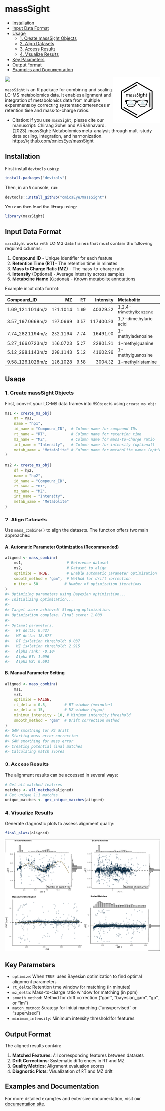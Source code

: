 # massSight


- [Installation](#installation)
- [Input Data Format](#input-data-format)
- [Usage](#usage)
  - [1. Create massSight Objects](#1-create-masssight-objects)
  - [2. Align Datasets](#2-align-datasets)
  - [3. Access Results](#3-access-results)
  - [4. Visualize Results](#4-visualize-results)
- [Key Parameters](#key-parameters)
- [Output Format](#output-format)
- [Examples and Documentation](#examples-and-documentation)

<!-- README.md is generated from README.qmd. Please edit that file -->

<img src="man/figures/massSight.png" align="right" width="30%"/></a>

[![](https://zenodo.org/badge/608216683.svg)](https://zenodo.org/badge/latestdoi/608216683)

`massSight` is an R package for combining and scaling LC-MS metabolomics
data. It enables alignment and integration of metabolomics data from
multiple experiments by correcting systematic differences in retention
time and mass-to-charge ratios.

- Citation: if you use `massSight`, please cite our manuscript: Chiraag
  Gohel and Ali Rahnavard. (2023). massSight: Metabolomics meta-analysis
  through multi-study data scaling, integration, and harmonization.
  <https://github.com/omicsEye/massSight>

## Installation

First install `devtools` using:

``` r
install.packages("devtools")
```

Then, in an `R` console, run:

``` r
devtools::install_github("omicsEye/massSight")
```

You can then load the library using:

``` r
library(massSight)
```

## Input Data Format

`massSight` works with LC-MS data frames that must contain the following
required columns:

1.  **Compound ID** - Unique identifier for each feature
2.  **Retention Time (RT)** - The retention time in minutes
3.  **Mass to Charge Ratio (MZ)** - The mass-to-charge ratio
4.  **Intensity** (Optional) - Average intensity across samples
5.  **Metabolite Name** (Optional) - Known metabolite annotations

Example input data format:

| Compound_ID      |       MZ |   RT | Intensity | Metabolite             |
|:-----------------|---------:|-----:|----------:|:-----------------------|
| 1.69_121.1014m/z | 121.1014 | 1.69 |  40329.32 | 1.2.4-trimethylbenzene |
| 3.57_197.0669m/z | 197.0669 | 3.57 | 117400.93 | 1,7-dimethyluric acid  |
| 7.74_282.1194m/z | 282.1194 | 7.74 |  16491.00 | 1-methyladenosine      |
| 5.27_166.0723m/z | 166.0723 | 5.27 |  22801.91 | 1-methylguanine        |
| 5.12_298.1143m/z | 298.1143 | 5.12 |  41602.96 | 1-methylguanosine      |
| 9.58_126.1028m/z | 126.1028 | 9.58 |   3004.32 | 1-methylhistamine      |

## Usage

### 1. Create massSight Objects

First, convert your LC-MS data frames into `MSObject`s using
`create_ms_obj`:

``` r
ms1 <- create_ms_obj(
    df = hp1,
    name = "hp1",
    id_name = "Compound_ID",  # Column name for compound IDs
    rt_name = "RT",           # Column name for retention time
    mz_name = "MZ",           # Column name for mass-to-charge ratio
    int_name = "Intensity",   # Column name for intensity (optional)
    metab_name = "Metabolite" # Column name for metabolite names (optional)
)

ms2 <- create_ms_obj(
    df = hp2,
    name = "hp2",
    id_name = "Compound_ID",
    rt_name = "RT", 
    mz_name = "MZ",
    int_name = "Intensity",
    metab_name = "Metabolite"
)
```

### 2. Align Datasets

Use `mass_combine()` to align the datasets. The function offers two main
approaches:

#### A. Automatic Parameter Optimization (Recommended)

``` r
aligned <- mass_combine(
    ms1,                    # Reference dataset
    ms2,                    # Dataset to align
    optimize = TRUE,        # Enable automatic parameter optimization
    smooth_method = "gam",  # Method for drift correction
    n_iter = 50            # Number of optimization iterations
)
#> Optimizing parameters using Bayesian optimization...
#> Initializing optimization...
#> 
#> Target score achieved! Stopping optimization.
#> Optimization complete. Final score: 1.000
#> 
#> Optimal parameters:
#>   RT delta: 0.427
#>   MZ delta: 18.677
#>   RT isolation threshold: 0.037
#>   MZ isolation threshold: 2.915
#>   Alpha rank: -0.104
#>   Alpha RT: 1.096
#>   Alpha MZ: 0.691
```

#### B. Manual Parameter Setting

``` r
aligned <- mass_combine(
    ms1,
    ms2,
    optimize = FALSE,
    rt_delta = 0.5,        # RT window (±minutes)
    mz_delta = 15,         # MZ window (±ppm)
    minimum_intensity = 10, # Minimum intensity threshold
    smooth_method = "gam"  # Drift correction method
)
#> GAM smoothing for RT drift
#> Starting mass error correction
#> GAM smoothing for mass error
#> Creating potential final matches
#> Calculating match scores
```

### 3. Access Results

The alignment results can be accessed in several ways:

``` r
# Get all matched features
matches <- all_matched(aligned)
# Get unique 1:1 matches
unique_matches <- get_unique_matches(aligned)
```

### 4. Visualize Results

Generate diagnostic plots to assess alignment quality:

``` r
final_plots(aligned)
```

![](README-unnamed-chunk-10-1.png)

## Key Parameters

- `optimize`: When `TRUE`, uses Bayesian optimization to find optimal
  alignment parameters
- `rt_delta`: Retention time window for matching (in minutes)
- `mz_delta`: Mass-to-charge ratio window for matching (in ppm)
- `smooth_method`: Method for drift correction (“gam”, “bayesian_gam”,
  “gp”, or “lm”)
- `match_method`: Strategy for initial matching (“unsupervised” or
  “supervised”)
- `minimum_intensity`: Minimum intensity threshold for features

## Output Format

The aligned results contain:

1.  **Matched Features**: All corresponding features between datasets
2.  **Drift Corrections**: Systematic differences in RT and MZ
3.  **Quality Metrics**: Alignment evaluation scores
4.  **Diagnostic Plots**: Visualization of RT and MZ drift

## Examples and Documentation

For more detailed examples and extensive documentation, visit our
[documentation site](omicseye.github.io/massSight/).
